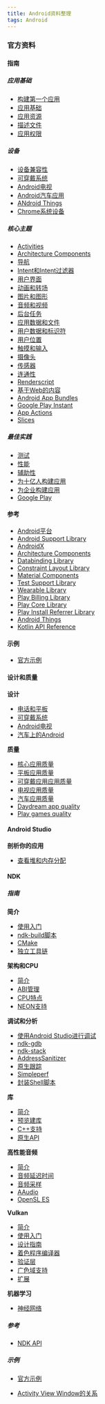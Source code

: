 ```yaml
---
title: Android资料整理
tags: Android
---
```


### 官方资料

#### 指南

##### 应用基础

- [构建第一个应用](https://developer.android.com/training/basics/firstapp?hl=zh-CN)
- [应用基础](https://developer.android.com/guide/components/fundamentals?hl=zh-CN)
- [应用资源](https://developer.android.com/guide/topics/resources/providing-resources?hl=zh-CN)
- [描述文件](https://developer.android.com/guide/topics/manifest/manifest-intro?hl=zh-CN)
- [应用权限](https://developer.android.com/guide/topics/permissions/overview?hl=zh-CN)

##### 设备

- [设备兼容性](https://developer.android.com/guide/practices/compatibility?hl=zh-CN)
- [可穿戴系统](https://developer.android.com/training/wearables?hl=zh-CN)
- [Android电视](https://developer.android.com/training/tv?hl=zh-CN)
- [Android汽车应用](https://developer.android.com/training/auto?hl=zh-CN)
- [ANdroid Things](https://developer.android.com/things/get-started?hl=zh-CN)
- [Chrome系统设备](https://developer.android.com/chrome-os/intro?hl=zh-CN)

##### 核心主题

- [Activities](https://developer.android.com/guide/components/activities/intro-activities?hl=zh-CN)
- [Architecture Components](https://developer.android.com/topic/libraries/architecture?hl=zh-CN)
- [导航](https://developer.android.com/guide/navigation?hl=zh-CN)
- [Intent和Intent过滤器](https://developer.android.com/guide/components/intents-filters?hl=zh-CN)
- [用户界面](https://developer.android.com/guide/topics/ui?hl=zh-CN)
- [动画和转场](https://developer.android.com/training/animation?hl=zh-CN)
- [图片和图形](https://developer.android.com/guide/topics/graphics?hl=zh-CN)
- [音频和视频]()
- [后台任务]()
- [应用数据和文件]()
- [用户数据和标识符]()
- [用户位置]()
- [触摸和输入]()
- [摄像头]()
- [传感器]()
- [连通性]()
- [Renderscript]()
- [基于Web的内容]()
- [Android App Bundles]()
- [Google Play Instant]()
- [App Actions]()
- [Slices]()


##### 最佳实践

- [测试]()
- [性能]()
- [辅助性]()
- [为十亿人构建应用]()
- [为企业构建应用]()
- [Google Play]()


#### 参考

- [Android平台]()
- [Android Support Library]()
- [AndroidX]()
- [Architecture Components]()
- [Databinding Library]()
- [Constraint Layout Library]()
- [Material Components]()
- [Test Support Library]()
- [Wearable Library]()
- [Play Billing Library]()
- [Play Core Library]()
- [Play Install Referrer Library]()
- [Android Things]()
- [Kotlin API Reference]()


#### 示例

- [官方示例](https://developer.android.com/samples?hl=zh-CN)

#### 设计和质量

**设计**


- [电话和平板]()
- [可穿戴系统]()
- [Android电视]()
- [汽车上的Android](https://developer.android.com/design/auto?hl=zh-CN)


**质量**

- [核心应用质量](https://developer.android.com/docs/quality-guidelines/core-app-quality?hl=zh-CN)
- [平板应用质量]()
- [可穿戴应用应用质量]()
- [电视应用质量]()
- [汽车应用质量]()
- [Daydream app quality]()
- [Play games quality]()


#### Android Studio

**剖析你的应用**

- [查看堆和内存分配](https://developer.android.com/studio/profile/memory-profiler?hl=zh-cn)


#### NDK

##### 指南

**简介**

- [使用入门](https://developer.android.com/ndk/guides?hl=zh-CN)
- [ndk-build脚本](https://developer.android.com/ndk/guides/ndk-build?hl=zh-CN)
- [CMake](https://developer.android.com/ndk/guides/cmake?hl=zh-CN)
- [独立工具链](https://developer.android.com/ndk/guides/standalone_toolchain?hl=zh-CN)

**架构和CPU**

- [简介](https://developer.android.com/ndk/guides/arch?hl=zh-CN)
- [ABI管理](https://developer.android.com/ndk/guides/abis?hl=zh-CN)
- [CPU特点](https://developer.android.com/ndk/guides/cpu-features?hl=zh-CN)
- [NEON支持](https://developer.android.com/ndk/guides/cpu-arm-neon?hl=zh-CN)

**调试和分析**

- [使用Android Studio进行调试](https://developer.android.com/studio/debug?hl=zh-CN)
- [ndk-gdb](https://developer.android.com/ndk/guides/ndk-gdb?hl=zh-CN)
- [ndk-stack](https://developer.android.com/ndk/guides/ndk-stack?hl=zh-CN)
- [AddressSanitizer]()
- [原生跟踪]()
- [Simpleperf]()
- [封装Shell脚本]()

**库**

- [简介]()
- [预览建库]()
- [C++支持]()
- [原生API]()

**高性能音频**

- [简介]()
- [音频延迟时间](https://developer.android.com/ndk/guides/audio/audio-latency?hl=zh-CN)
- [音频采样](https://developer.android.com/ndk/guides/audio/sampling-audio?hl=zh-CN)
- [AAudio]()
- [OpenSL ES]()

**Vulkan**
- [简介](https://developer.android.com/ndk/guides/graphics?hl=zh-CN)
- [使用入门]()
- [设计指南]()
- [着色程序编译器]()
- [验证层]()
- [广色域支持]()
- [扩展]()

**机器学习**

- [神经网络]()

##### 参考

- [NDK API](https://developer.android.com/ndk/reference?hl=zh-CN)

##### 示例

- [官方示例](https://developer.android.com/ndk/samples?hl=zh-CN)





- [Activity View Window的关系](https://juejin.im/entry/596329686fb9a06bc903b6fd)